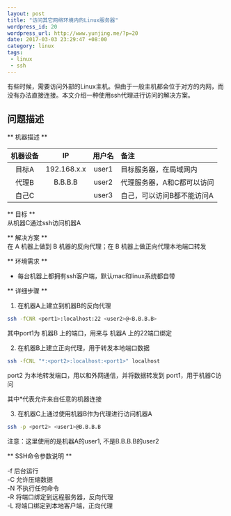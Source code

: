 ```yaml
--- 
layout: post
title: "访问其它网络环境内的Linux服务器"
wordpress_id: 20
wordpress_url: http://www.yunjing.me/?p=20
date: 2017-03-03 23:29:47 +08:00
category: linux
tags: 
 - linux
 - ssh
---
```


有些时候，需要访问外部的Linux主机。但由于一般主机都会位于对方的内网，而没有办法直接连接。本文介绍一种使用ssh代理进行访问的解决方案。

问题描述
---

** 机器描述 **  

| 机器设备   |    IP         | 用户名  |   备注                   |
| :--------: |:------------:| :------: | :--------------------- |
| 目标A      | 192.168.x.x   | user1  | 目标服务器，在局域网内     |
| 代理B      | B.B.B.B       | user2  | 代理服务器，A和C都可以访问 |
| 自己C      |               | user3  | 自己，可以访问B都不能访问A |

** 目标 **  
从机器C通过ssh访问机器A


** 解决方案 **  
在 A 机器上做到 B 机器的反向代理；在 B 机器上做正向代理本地端口转发  


** 环境需求 **  
* 每台机器上都拥有ssh客户端，默认mac和linux系统都自带  


** 详细步骤 **

1. 在机器A上建立到机器B的反向代理

```sh
ssh -fCNR <port1>:localhost:22 <user2>@<B.B.B.B>
```

其中port1为 机器B 上的端口，用来与 机器A 上的22端口绑定  

2. 在机器B上建立正向代理，用于转发本地端口数据

```sh
ssh -fCNL "*:<port2>:localhost:<port1>" localhost
```

port2 为本地转发端口，用以和外网通信，并将数据转发到 port1，用于机器C访问  

其中*代表允许来自任意的机器连接  

3. 在机器C上通过使用机器B作为代理进行访问机器A  

```sh
ssh -p <port2> <user1>@B.B.B.B
```

注意：这里使用的是机器A的user1, 不是B.B.B.B的user2  


** SSH命令参数说明 **

-f 后台运行  
-C 允许压缩数据  
-N 不执行任何命令  
-R 将端口绑定到远程服务器，反向代理  
-L 将端口绑定到本地客户端，正向代理  
